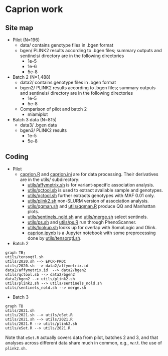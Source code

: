 # Caprion work

## Site map

* Pilot (N=196)
    - data/ contains genotype files in .bgen format
    - bgen/ PLINK2 results according to .bgen files; summary outputs and sentinels/ directory are in the following directories
         * 1e-5
         * 1e-6
         * 5e-8
* Batch 2 (N=1,488)
    - data2/ contains genotype files in .bgen format
    - bgen2/ PLINK2 results according to .bgen files; summary outputs and sentinels/ directory are in the following directories
         * 1e-5
         * 5e-8
    - Comparison of pilot and batch 2
         * miamiplot
* Batch 3 data (N=815)
    - data3/ .bgen data
    - bgen3/ PLINK2 results
         * 1e-5
         * 5e-8

## Coding

* Pilot
    - [caprion.R](caprion.R) and [caprion.ini](caprion.ini) are for data processing. Their derivatives are in the utils/ subdirectory:
         * [utils/affymetrix.sh](utils/affymetrix.sh) is for variant-specific association analysis.
         * [utils/qctool.sb](utils/qctool.sb) is used to extract available sample and genotypes.
         * [utils/qctool.sh](utils/qctool.sh) further extracts genotypes with MAF 0.01 only.
         * [utils/plink2.sh](utils/plink2.sh) non-SLURM version of association analysis.
         * [utils/qqman.sh](utils/qqman.sh) and [utils/qqman.R](utils/qqman.R) produce QQ and Manhattan plots.
         * [utils/sentinels_nold.sh](utils/sentinels_nold.sh) and [utils/merge.sh](utils/merge.sh) select sentinels.
         * [utils/ps.sh](utils/ps.sh) and [utils/ps.R](utils/ps.R) run through PhenoScanner.
         * [utils/lookup.sh](utils/lookup.sh) looks up for overlap with SomaLogic and Olink.
         * [caprion.ipynb](caprion.ipynb) is a Jupyter notebook with some preprocessing done by [utils/tensorqtl.sh](utils/tensorqtl.sh).
* Batch 2
```mermaid
graph TB;
utils/tensoqtl.sh
utils/2020.sh --> EPCR-PROC
utils/2020.sh --> data2/affymetrix.id
data2/affymetrix.id  --> data2/bgen2
utils/qctool.sb --> data2/bgen2
data2/bgen2 --> utils/plink2.sh
utils/plink2.sh --> utils/sentinels_nold.sh
utils/sentinels_nold.sh --> merge.sh
```
* Batch 3
```mermaid
graph TB
utils/2021.sh
utils/2021.sh --> utils/eSet.R
utils/2021.sh --> utils/2021.R
utils/2021.R --> utils/plink2.sh
utils/eSet.R --> utils/2021.R
```

Note that `eSet.R` actually covers data from pilot, batches 2 and 3, and that analyses across different data share much in common, e.g., w.r.t. the use of `plink2.sh`.
